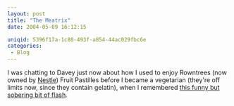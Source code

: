 ```yaml
---
layout: post
title: "The Meatrix"
date: 2004-05-09 16:12:15

uniqid: 5396f17a-1c80-493f-a854-44ac029fbc6e
categories: 
 - Blog
---
```

<p>I was chatting to Davey just now about how I used to enjoy Rowntrees (now owned by <a href="http://www.nestle.co.uk">Nestle</a>) Fruit Pastilles before I became a vegetarian (they're off limits now, since they contain gelatin), when I remembered <a href="http://www.themeatrix.com/">this funny but sobering bit of flash</a>.   </p>
<p>  </p>
